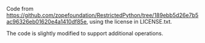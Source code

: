 Code from https://github.com/zopefoundation/RestrictedPython/tree/189ebb5d26e7b5ac96326eb01620e4a1410df85e, using the license in LICENSE.txt.

The code is slightly modified to support additional operations.